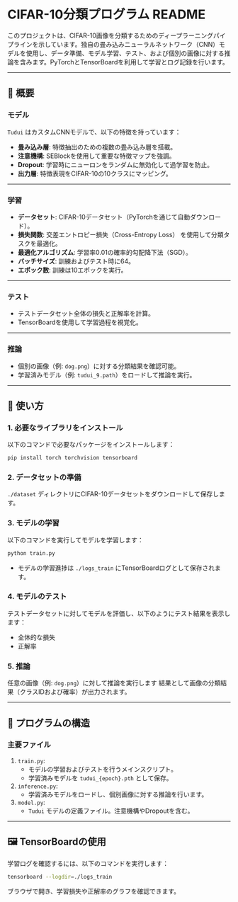 # CIFAR-10分類プログラム README

このプロジェクトは、CIFAR-10画像を分類するためのディープラーニングパイプラインを示しています。独自の畳み込みニューラルネットワーク（CNN）モデルを使用し、データ準備、モデル学習、テスト、および個別の画像に対する推論を含みます。PyTorchとTensorBoardを利用して学習とログ記録を行います。

---

## 📄 **概要**

### **モデル**
`Tudui` はカスタムCNNモデルで、以下の特徴を持っています：
- **畳み込み層**: 特徴抽出のための複数の畳み込み層を搭載。
- **注意機構**: SEBlockを使用して重要な特徴マップを強調。
- **Dropout**: 学習時にニューロンをランダムに無効化して過学習を防止。
- **出力層**: 特徴表現をCIFAR-10の10クラスにマッピング。

---

### **学習**
- **データセット**: CIFAR-10データセット（PyTorchを通じて自動ダウンロード）。
- **損失関数**: 交差エントロピー損失（Cross-Entropy Loss） を使用して分類タスクを最適化。
- **最適化アルゴリズム**: 学習率0.01の確率的勾配降下法（SGD）。
- **バッチサイズ**: 訓練およびテスト時に64。
- **エポック数**: 訓練は10エポックを実行。

---

### **テスト**
- テストデータセット全体の損失と正解率を計算。
- TensorBoardを使用して学習過程を視覚化。

---

### **推論**
- 個別の画像（例: `dog.png`）に対する分類結果を確認可能。
- 学習済みモデル（例: `tudui_9.path`）をロードして推論を実行。

---

## 🚀 **使い方**

### 1. **必要なライブラリをインストール**
以下のコマンドで必要なパッケージをインストールします：
```bash
pip install torch torchvision tensorboard
```

### 2. **データセットの準備**
`./dataset` ディレクトリにCIFAR-10データセットをダウンロードして保存します。

### 3. **モデルの学習**
以下のコマンドを実行してモデルを学習します：
```bash
python train.py
```
- モデルの学習進捗は `./logs_train` にTensorBoardログとして保存されます。

### 4. **モデルのテスト**
テストデータセットに対してモデルを評価し、以下のようにテスト結果を表示します：
- 全体的な損失
- 正解率

### 5. **推論**
任意の画像（例: `dog.png`）に対して推論を実行します
結果として画像の分類結果（クラスIDおよび確率）が出力されます。

---

## 🔧 **プログラムの構造**
### **主要ファイル**
1. `train.py`:
   - モデルの学習およびテストを行うメインスクリプト。
   - 学習済みモデルを `tudui_{epoch}.pth` として保存。
2. `inference.py`:
   - 学習済みモデルをロードし、個別画像に対する推論を行います。
3. `model.py`:
   - `Tudui` モデルの定義ファイル。注意機構やDropoutを含む。

---

## 🖼️ **TensorBoardの使用**
学習ログを確認するには、以下のコマンドを実行します：
```bash
tensorboard --logdir=./logs_train
```
ブラウザで開き、学習損失や正解率のグラフを確認できます。

